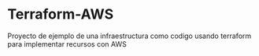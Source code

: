 # Terraform-AWS
Proyecto de ejemplo de una infraestructura como codigo usando terraform para implementar recursos con AWS 

